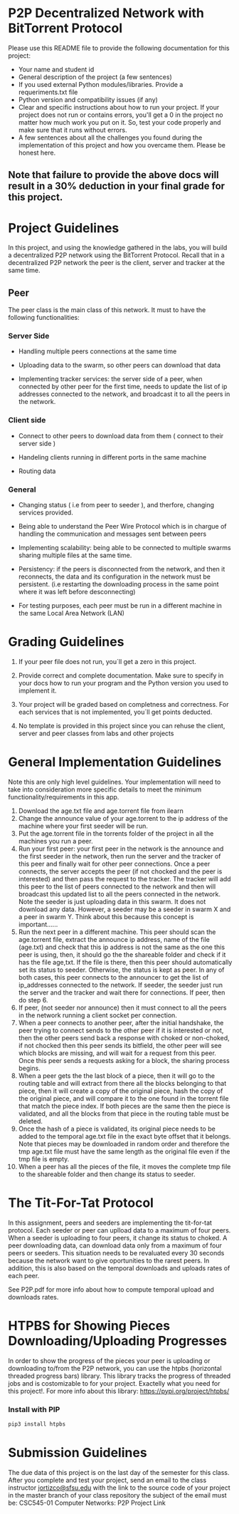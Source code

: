 # P2P Decentralized Network with BitTorrent Protocol

Please use this README file to provide the following documentation for this project:

* Your name and student id
* General description of the project (a few sentences)
* If you used external Python modules/libraries. Provide a requeriments.txt file  
* Python version and compatibility issues (if any)
* Clear and specific instructions about how to run your project. If your project does not run or contains errors, you'll get a 0 in the project no matter how much work you put on it. So, test your code properly and make sure that it runs without errors.
* A few sentences about all the challenges you found during the implementation of this project and how you overcame them. Please be honest here. 

## Note that failure to provide the above docs will result in a 30% deduction in your final grade for this project. 

# Project Guidelines 

In this project, and using the knowledge gathered in the labs, you will build a decentralized P2P network using the BitTorrent Protocol. Recall that in a decentralized P2P network the peer is the client, server and tracker at the same time.

## Peer 

The peer class is the main class of this network. It must to have the following functionalities:

### Server Side 

  * Handling multiple peers connections at the same time

  * Uploading data to the swarm, so other peers can download that data 

  * Implementing tracker services: the server side of a peer, when connected by other peer for the first time, needs to update the list of ip addresses connected to the network, and broadcast it to all the peers in the network. 
  
### Client side 

  * Connect to other peers to download data from them ( connect to their server side )
  
  * Handeling clients running in different ports in the same machine 
  
  * Routing data 
  
### General 

  * Changing status ( i.e from peer to seeder ), and therfore, changing services provided. 
  
  * Being able to understand the Peer Wire Protocol which is in chargue of handling the communication and messages sent between peers 
  
  * Implementing scalability: being able to be connected to multiple swarms sharing multiple files at the same time. 
  
  * Persistency: if the peers is disconnected from the network, and then it reconnects, the data and its configuration in the network must be persistent. (i.e restarting the downloading process in the same point where it was left before desconnecting)
  
  * For testing purposes, each peer must be run in a different machine in the same Local Area Network (LAN)
  
# Grading Guidelines 

1. If your peer file does not run, you´ll get a zero in this project. 

2. Provide correct and complete documentation. Make sure to specify in your docs how to run your program and the Python version you used to implement it. 

3. Your project will be graded based on completness and correctness. For each services that is not implemented, you´ll get points deducted. 

4. No template is provided in this project since you can rehuse the client, server and peer classes from labs and other projects

# General Implementation Guidelines 

Note this are only high level guidelines. Your implementation will need to take into consideration more specific details to meet the minimum functionality/requirements in this app. 

1. Download the age.txt file and age.torrent file from ilearn 
2. Change the announce value of your age.torrent to the ip address of the machine where your first seeder will be run. 
3. Put the age.torrent file in the torrents folder of the project in all the machines you run a peer. 
4. Run your first peer: your first peer in the network is the announce and the first seeder in the network, then run the server and the tracker of this peer and finally wait for other peer connections. Once a peer connects, the server accepts the peer (if not chocked and the peer is interested) and then pass the request to the tracker. The tracker will add this peer to the list of peers connected to the network and then will broadcast this updated list to all the peers connected in the network. Note the seeder is just uploading data in this swarm. It does not download any data. However, a seeder may be a seeder in swarm X and a peer in swarm Y. Think about this because this concept is important......
5. Run the next peer in a different machine. This peer should scan the age.torrent file, extract the announce ip address, name of the file (age.txt) and check that this ip address is not the same as the one this peer is using, then, it should go the the shareable folder and check if it has the file age,txt. If the file is there, then this peer should automatically set its status to seeder. Otherwise, the status is kept as peer. In any of both cases, this peer connects to the announcer to get the list of ip_addresses connected to the network. If seeder, the seeder just run the server and the tracker and wait there for connections. If peer, then do step 6. 
6. If peer, (not seeder nor announce) then it must connect to all the peers in the network running a client socket per connection. 
7. When a peer connects to another peer, after the initial handshake, the peer trying to connect sends to the other peer if it is interested or not, then the other peers send back a response with choked or non-choked, if not chocked then this peer sends its bitfield, the other peer will see which blocks are missing, and will wait for a request from this peer. Once this peer sends a requests asking for a block, the sharing process begins. 
8. When a peer gets the the last block of a piece, then it will go to the routing table and will extract from there all the blocks belonging to that piece, then it will create a copy of the original piece, hash the copy of the original piece, and will compare it to the one found in the torrent file that match the piece index. If both pieces are the same then the piece is validated, and all the blocks from that piece in the routing table must be deleted. 
9. Once the hash of a piece is validated, its original piece needs to be added to the temporal age.txt file in the exact byte offset that it belongs. Note that pieces may be downloaded in random order and therefore the tmp age.txt file must have the same length as the original file even if the tmp file is empty. 
10. When a peer has all the pieces of the file, it moves the complete tmp file to the shareable folder and then change its status to seeder. 

# The Tit-For-Tat Protocol

In this assignment, peers and seeders are implementing the tit-for-tat protocol. Each seeder or peer can uplload data to a maximum of four peers. When a seeder is uploading to four peers, it change its status to choked. A peer downloading data, can download data only from a maximum of four peers or seeders. This situation needs to be revaluated every 30 seconds because the network want to give oportunities to the rarest peers. In addition, this is also based on the temporal downloads and uploads rates of each peer. 

See P2P.pdf for more info about how to compute temporal upload and downloads rates. 

# HTPBS for Showing Pieces Downloading/Uploading Progresses 

In order to show the progress of the pieces your peer is uploading or downloading to/from the P2P network, you can use the htpbs (horizontal threaded progress bars) library. This library tracks the progress of threaded jobs and is costomizable to for your project. Exactelly what you need for this project!. For more info about this library: https://pypi.org/project/htpbs/

### Install with PIP

```python 
pip3 install htpbs
```





# Submission Guidelines 

The due data of this project is on the last day of the semester for this class. After you complete and test your project, send an email to the class instructor jortizco@sfsu.edu with the link to the source code of your project in the master branch of your class repository 
the subject of the email must be: CSC545-01 Computer Networks: P2P Project Link
  
  
 


    


